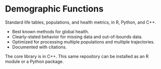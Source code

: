 # Demographic Functions
Standard life tables, populations, and health metrics, in R, Python, and C++.

 * Best known methods for global health.
 * Clearly-stated behavior for missing data and out-of-bounds data.
 * Optimized for processing multiple populations and multiple trajectories.
 * Documented with citations.

The core library is in C++. This same repository can be installed as
an R module or a Python package.
